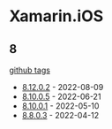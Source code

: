 # Xamarin.iOS

## 8

[github tags](https://github.com/xamarin/xamarin-macios/tags)

- [8.12.0.2] - 2022-08-09
- [8.10.0.5] - 2022-06-21
- [8.10.0.1] - 2022-05-10
- [8.8.0.3] - 2022-04-12

[8.12.0.2]: https://github.com/xamarin/xamarin-macios/releases/tag/xamarin-mac-8.12.0.2
[8.10.0.5]: https://github.com/xamarin/xamarin-macios/releases/tag/xamarin.mac-8.10.0.5
[8.10.0.1]: https://github.com/xamarin/xamarin-macios/releases/tag/xamarin.mac-8.10.0.1
[8.8.0.3]: https://github.com/xamarin/xamarin-macios/releases/tag/xamarin-mac-8.8.0.3
